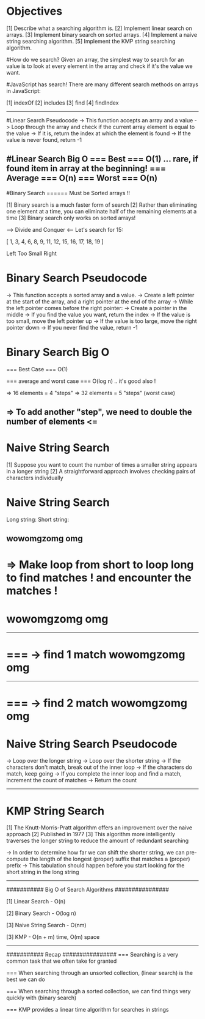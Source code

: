 # Objectives # 
[1] Describe what a searching algorithm is.
[2] Implement linear search on arrays.
[3] Implement binary search on sorted arrays.
[4] Implement a naive string searching algorithm.
[5] Implement the KMP string searching algorithm.

#How do we search?
Given an array, the simplest way to search for an value is to look at every element in the array and check if it's the value we want.


#JavaScript has search!
There are many different search methods on arrays in JavaScript:

[1] indexOf
[2] includes
[3] find
[4] findIndex

------------------------------------------------------------------
#Linear Search Pseudocode
-> This function accepts an array and a value
-> Loop through the array and check if the current array element is equal to the value
-> If it is, return the index at which the element is found
-> If the value is never found, return -1


#Linear Search Big O
=== Best    === O(1) ... rare, if found item in array at the beginning!
=== Average === O(n)
=== Worst   === O(n)
------------------------------------------------------------------

#Binary Search    ======   Must be Sorted arrays !!

[1] Binary search is a much faster form of search
[2] Rather than eliminating one element at a time, you can eliminate half of the remaining            elements at a time
[3] Binary search only works on sorted arrays!


-->  Divide and Conquer  <--  Let's search for 15:

[ 1, 3, 4, 6, 8, 9, 11, 12, 15, 16, 17, 18, 19 ]
      

Left             Too Small                  Right



# Binary Search Pseudocode
-> This function accepts a sorted array and a value.
-> Create a left pointer at the start of the array, and a right pointer at the end of the array
-> While the left pointer comes before the right pointer:
      -> Create a pointer in the middle
      -> If you find the value you want, return the index
      -> If the value is too small, move the left pointer up
      -> If the value is too large, move the right pointer down
-> If you never find the value, return -1

 
# Binary Search Big O
=== Best Case              === O(1)

=== average and worst case === O(log n)    .. it's good also !


=> 16 elements = 4 "steps"
=> 32 elements = 5 "steps" (worst case)

=> To add another "step", we need to double the number of elements <=
------------------------------------------------------------------


# Naive String Search

[1] Suppose you want to count the number of times a smaller string appears in a longer string
[2] A straightforward approach involves checking pairs of characters individually



# Naive String Search
Long string:      Short string: 

wowomgzomg           omg
------------
=> Make loop from short to loop long to find matches ! and encounter the matches !
===
wowomgzomg
omg
===
------------
=== -> find 1 match
wowomgzomg
   omg
===
------------
=== -> find 2 match
wowomgzomg
       omg
===


# Naive String Search Pseudocode

-> Loop over the longer string
-> Loop over the shorter string
-> If the characters don't match, break out of the inner loop
-> If the characters do match, keep going
-> If you complete the inner loop and find a match, increment the count of matches
-> Return the count

------------------------------------------------------------------

# KMP String Search #

[1] The Knutt-Morris-Pratt algorithm offers an improvement over the naive approach
[2] Published in 1977
[3] This algorithm more intelligently traverses the longer string to reduce the amount of redundant searching



-> In order to determine how far we can shift the shorter string, we can pre-compute the length of the longest (proper) suffix that matches a (proper) prefix
-> This tabulation should happen before you start looking for the short string in the long string

------------------------------------------------------------------



###########      Big O of Search Algorithms       ################

[1]  Linear Search - O(n)

[2]  Binary Search - O(log n)

[3]  Naive String Search - O(nm)

[3]  KMP - O(n + m) time, O(m) space

------------------------------------------------------------------


###########      Recap      ################
=== Searching is a very common task that we often take for granted

=== When searching through an unsorted collection, (linear search) is the best we can do

=== When searching through a sorted collection, we can find things very quickly with (binary search)

=== KMP provides a linear time algorithm for searches in strings